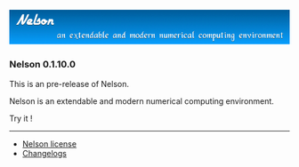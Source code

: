![banner](banner_homepage.png)

### Nelson 0.1.10.0

This is an pre-release of Nelson.

Nelson is an extendable and modern numerical computing environment.

Try it !

</div>

* * *

*   [Nelson license](license.html)
*   [Changelogs](changelog.html)
